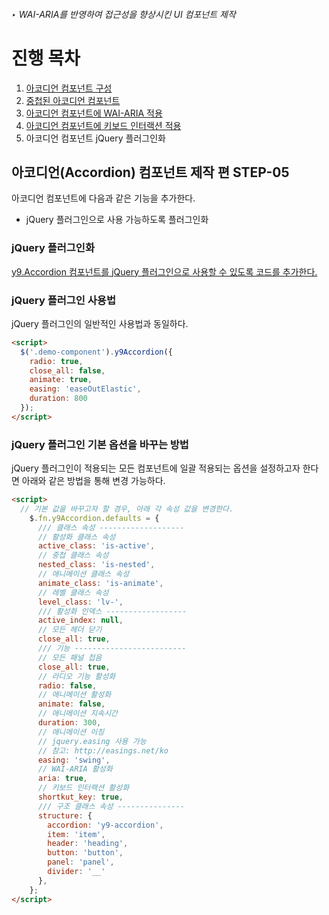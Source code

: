###### ‣ WAI-ARIA를 반영하여 접근성을 향상시킨 UI 컴포넌트 제작

# 진행 목차

1. [아코디언 컴포넌트 구성](../STEP-1__basic/README.md)
1. [중첩된 아코디언 컴포넌트](../STEP-2__nested/README.md)
1. [아코디언 컴포넌트에 WAI-ARIA 적용](../STEP-3__wai-aria/README.md)
1. [아코디언 컴포넌트에 키보드 인터랙션 적용](../STEP-4__keyboard/README.md)
1. 아코디언 컴포넌트 jQuery 플러그인화

## **아코디언(Accordion) 컴포넌트** 제작 편 **STEP-05**

아코디언 컴포넌트에 다음과 같은 기능을 추가한다.

- jQuery 플러그인으로 사용 가능하도록 플러그인화

### jQuery 플러그인화

<a href="https://github.com/niawa/AOA/blob/master/2017/Session_B/practice/STEP-5__jquery-plugin/component/y9.Accordion@0.0.5.js#L715-L730" target="_blank">y9.Accordion 컴포넌트를 jQuery 플러그인으로 사용할 수 있도록 코드를 추가한다.</a>


### jQuery 플러그인 사용법

jQuery 플러그인의 일반적인 사용법과 동일하다.

```html
<script>
  $('.demo-component').y9Accordion({
    radio: true,
    close_all: false,
    animate: true,
    easing: 'easeOutElastic',
    duration: 800
  });
</script>
```

### jQuery 플러그인 기본 옵션을 바꾸는 방법

jQuery 플러그인이 적용되는 모든 컴포넌트에 일괄 적용되는 옵션을 설정하고자 한다면 아래와 같은 방법을 통해 변경 가능하다.

```html
<script>
  // 기본 값을 바꾸고자 할 경우, 아래 각 속성 값을 변경한다.
    $.fn.y9Accordion.defaults = {
      /// 클래스 속성 -------------------
      // 활성화 클래스 속성
      active_class: 'is-active',
      // 중첩 클래스 속성
      nested_class: 'is-nested',
      // 애니메이션 클래스 속성
      animate_class: 'is-animate',
      // 레벨 클래스 속성
      level_class: 'lv-',
      /// 활성화 인덱스 ------------------
      active_index: null,
      // 모든 헤더 닫기
      close_all: true,
      /// 기능 -------------------------
      // 모든 패널 접음
      close_all: true,
      // 라디오 기능 활성화
      radio: false,
      // 애니메이션 활성화
      animate: false,
      // 애니메이션 지속시간
      duration: 300,
      // 애니메이션 이징
      // jquery.easing 사용 가능
      // 참고: http://easings.net/ko
      easing: 'swing',
      // WAI-ARIA 활성화
      aria: true,
      // 키보드 인터랙션 활성화
      shortkut_key: true,
      /// 구조 클래스 속성 ---------------
      structure: {
        accordion: 'y9-accordion',
        item: 'item',
        header: 'heading',
        button: 'button',
        panel: 'panel',
        divider: '__'
      },
    };
</script>
```

